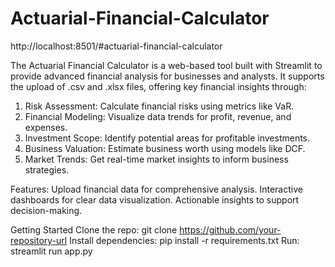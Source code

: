 # Actuarial-Financial-Calculator

http://localhost:8501/#actuarial-financial-calculator


The Actuarial Financial Calculator is a web-based tool built with Streamlit to provide advanced financial analysis for businesses and analysts. It supports the upload of .csv and .xlsx files, offering key financial insights through:

1. Risk Assessment: Calculate financial risks using metrics like VaR.
2. Financial Modeling: Visualize data trends for profit, revenue, and expenses.
3. Investment Scope: Identify potential areas for profitable investments.
4. Business Valuation: Estimate business worth using models like DCF.
5. Market Trends: Get real-time market insights to inform business strategies.

Features:
Upload financial data for comprehensive analysis.
Interactive dashboards for clear data visualization.
Actionable insights to support decision-making.

Getting Started
Clone the repo: git clone https://github.com/your-repository-url
Install dependencies: pip install -r requirements.txt
Run: streamlit run app.py
